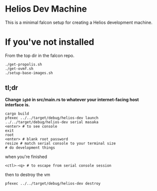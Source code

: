 # Helios Dev Machine

This is a minimal falcon setup for creating a Helios development machine.

# If you've not installed

From the top dir in the falcon repo.

```
./get-propolis.sh
./get-ovmf.sh
./setup-base-images.sh
```

## tl;dr

**Change `igb0` in src/main.rs to whatever your internet-facing host interface
is.**

```shell
cargo build
pfexec ../../target/debug/helios-dev launch
../../target/debug/helios-dev serial masaka
<enter> # to see console
exit
root
<enter> # blank root password
resize # match serial console to your terminal size
# do development things
```

when you're finished

```
<ctl>-<q> # to escape from serial console session
```

then to destroy the vm

```shell
pfexec ../../target/debug/helios-dev destroy
```
